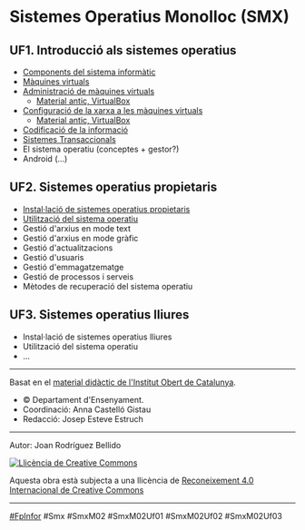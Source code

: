 Sistemes Operatius Monolloc (SMX)
================================

UF1. Introducció als sistemes operatius
---------------------

* [Components del sistema informàtic](ComponentsDelSistemaInformatic.md)
* [Màquines virtuals](MaquinesVirtuals.md)
* [Administració de màquines virtuals](AdministracioDeMaquinesVirtuals.md)
  - [Material antic, VirtualBox](AdministracioDeMaquinesVirtualsVirtualBox.md)
* [Configuració de la xarxa a les màquines virtuals](XarxaMaquinesVirtuals.md)
  - [Material antic, VirtualBox](XarxaMaquinesVirtualsVirtualBox.md)
* [Codificació de la informació](CodificacioDeLaInformacio.md)
* [Sistemes Transaccionals](SistemesTransaccionals.md)
* El sistema operatiu (conceptes + gestor?)
* Android (...)

UF2. Sistemes operatius propietaris
-------------------------------
* [Instal·lació de sistemes operatius propietaris](InstallacioSistemesPropietaris.md)
* [Utilització del sistema operatiu](UtilitzacioSistemesPropietaris.md)
* Gestió d'arxius en mode text
* Gestió d'arxius en mode gràfic
* Gestió d'actualitzacions
* Gestió d'usuaris
* Gestió d'emmagatzematge
* Gestió de processos i serveis
* Mètodes de recuperació del sistema operatiu

UF3. Sistemes operatius lliures
------------------------------
* Instal·lació de sistemes operatius lliures
* Utilització del sistema operatiu
* ...

---

Basat en el [material didàctic de l'Institut Obert de Catalunya](https://ioc.xtec.cat/materials/FP/Materials/2201_SMX/SMX_2201_M02/web/html/).
* © Departament d'Ensenyament.
* Coordinació: Anna Castelló Gistau
* Redacció: Josep Esteve Estruch

---

Autor: Joan Rodríguez Bellido

<a rel="license" href="http://creativecommons.org/licenses/by/4.0/"><img alt="Llicència de Creative Commons" style="border-width:0" src="https://i.creativecommons.org/l/by/4.0/88x31.png" /></a>

Aquesta obra està subjecta a una llicència de <a rel="license" href="http://creativecommons.org/licenses/by/4.0/">Reconeixement 4.0 Internacional de Creative Commons</a>

---

[#FpInfor](https://profesinformatica.github.io/FpInfor/) #Smx #SmxM02 #SmxM02Uf01 #SmxM02Uf02 #SmxM02Uf03
